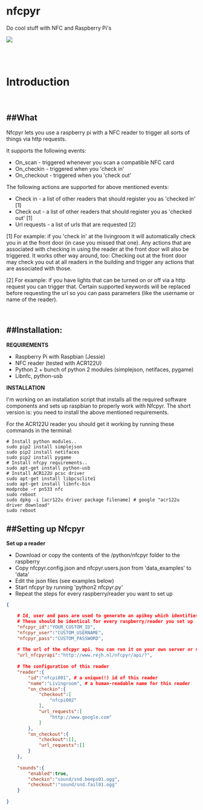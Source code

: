 # nfcpyr
Do cool stuff with NFC and Raspberry Pi's

<img src="http://static.rejh.nl/phpth/phpThumb.php?w=640&h=240&zc=1&src=http://storage.rejh.nl/_stored/res/github/IMG_6186.JPG" />

<br /><br />

Introduction
===========

<br />

##What
-----------

Nfcpyr lets you use a raspberry pi with a NFC reader to trigger all sorts of things via http requests.

It supports the following events:

* On_scan - triggered whenever you scan a compatible NFC card
* On_checkin - triggered when you 'check in'
* On_checkout - triggered when you 'check out'

The following actions are supported for above mentioned events:

* Check in - a list of other readers that should register you as 'checked in' [1]
* Check out - a list of other readers that should register you as 'checked out' [1]
* Url requests - a list of urls that are requested [2]

[1] For example: if you 'check in' at the livingroom it will automatically check you in at the front door (in case you missed that one). Any actions that are associated with checking in using the reader at the front door will also be triggered. It works other way around, too: Checking out at the front door may check you out at all readers in the building and trigger any actions that are associated with those.

[2] For example: if you have lights that can be turned on or off via a http request you can trigger that. Certain supported keywords will be replaced before requesting the url so you can pass parameters (like the username or name of the reader).

<br data-effect="nomal"/>

##Installation: 
------------

**REQUIREMENTS**

* Raspberry Pi with Raspbian (Jessie)
* NFC reader (tested with ACR122U)
* Python 2 + bunch of python 2 modules (simplejson, netifaces, pygame)
* Libnfc, python-usb

**INSTALLATION**

I'm working on an installation script that installs all the required software components and sets up raspbian to properly work with Nfcpyr. The short version is: you  need to install the above mentioned requirements. 

For the ACR122U reader you should get it working by running these commands in the terminal:

```bash:terminal
# Install python modules..
sudo pip2 install simplejson
sudo pip2 install netifaces
sudo pip2 install pygame
# Install nfcpy requirements..
sudo apt-get install python-usb
# Install ACR122U pcsc driver
sudo apt-get install libpcsclite1
sudo apt-get install libnfc-bin
modprobe -r pn533 nfc
sudo reboot
sudo dpkg -i [acr122u driver package filename] # google "acr122u driver download"
sudo reboot
```

##Setting up Nfcpyr
------------

**Set up a reader**

  * Download or copy the contents of the /python/nfcpyr folder to the raspberry
  * Copy nfcpyr.config.json and nfcpyr.users.json from 'data_examples' to 'data'
  * Edit the json files (see examples below)
  * Start nfcpyr by running 'python2 nfcpyr.py'
  * Repeat the steps for every raspberry/reader you want to set up

```text:nfcpyr.config.json
{

    # Id, user and pass are used to generate an apikey which identifies your 'group' of readers
    # These should be identical for every raspberry/reader you set up
    "nfcpyr_id":"YOUR_CUSTOM_ID", 
    "nfcpyr_user":"CUSTOM_USERNAME",
    "nfcpyr_pass":"CUSTOM_PASSWORD",
    
    # The url of the nfcpyr api. You can run it on your own server or use mine
    "url_nfcpyrapi":"http://www.rejh.nl/nfcpyr/api/?",
    
    # The configuration of this reader
    "reader":{
        "id":"nfcpi001", # a unique(!) id of this reader
        "name":"Livingroom", # a human-readable name for this reader
        "on_checkin":{
            "checkout":[
                "nfcpi002"
            ],
            "url_requests":[
                "http://www.google.com"
            ]
        },
        "on_checkout":{
            "checkout":[],
            "url_requests":[]
        }
    },
    
    "sounds":{
        "enabled":true,
        "checkin":"sound/snd.beeps01.ogg",
        "checkout":"sound/snd.fail01.ogg"
    }
    
}
```

<br data-effect="turn"/>
